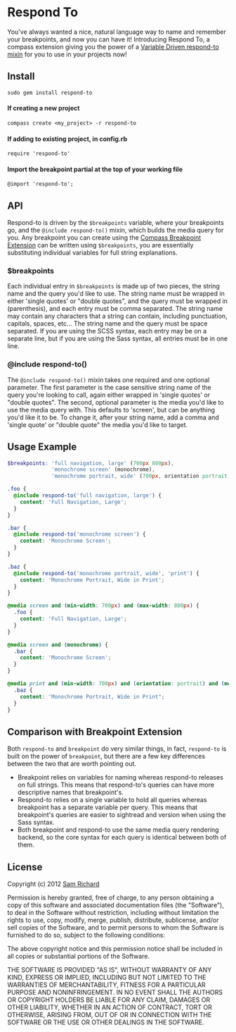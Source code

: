 # Respond To

You've always wanted a nice, natural language way to name and remember your breakpoints, and now you can have it! Introducing Respond To, a compass extension giving you the power of a [Variable Driven respond-to mixin](https://gist.github.com/2493551) for you to use in your projects now!

## Install

`sudo gem install respond-to`

#### If creating a new project
`compass create <my_project> -r respond-to`

#### If adding to existing project, in config.rb
`require 'respond-to'`

#### Import the breakpoint partial at the top of your working file
`@import 'respond-to';`

## API

Respond-to is driven by the `$breakpoints` variable, where your breakpoints go, and the `@include respond-to()` mixin, which builds the media query for you. Any breakpoint you can create using the [Compass Breakpoint Extension](https://github.com/canarymason/breakpoint) can be written using `$breakpoints`, you are essentially substituting individual variables for full string explanations.

### $breakpoints

Each individual entry in `$breakpoints` is made up of two pieces, the string name and the query you'd like to use. The string name must be wrapped in either 'single quotes' or "double quotes", and the query must be wrapped in (parenthesis), and each entry must be comma separated. The string name may contain any characters that a string can contain, including punctuation, capitals, spaces, etc… The string name and the query must be space separated. If you are using the SCSS syntax, each entry may be on a separate line, but if you are using the Sass syntax, all entries must be in one line.

### @include respond-to()

The `@include respond-to()` mixin takes one required and one optional parameter. The first parameter is the case sensitive string name of the query you're looking to call, again either wrapped in 'single quotes' or "double quotes". The second, optional parameter is the media you'd like to use the media query with. This defaults to 'screen', but can be anything you'd like it to be. To change it, after your string name, add a comma and 'single quote' or "double quote" the media you'd like to target.

## Usage Example

```scss
$breakpoints: 'full navigation, large' (700px 800px),
			  'monochrome screen' (monochrome),
			  'monochrome portrait, wide' (700px, orientation portrait, monochrome);

.foo {
  @include respond-to('full navigation, large') {
    content: 'Full Navigation, Large';
  }
}

.bar {
  @include respond-to('monochrome screen') {
    content: 'Monochrome Screen';
  }
}

.baz {
  @include respond-to('monochrome portrait, wide', 'print') {
    content: 'Monochrome Portrait, Wide in Print';
  }
}
```

```css
@media screen and (min-width: 700px) and (max-width: 800px) {
  .foo {
    content: 'Full Navigation, Large';
  }
}

@media screen and (monochrome) {
  .bar {
    content: 'Monochrome Screen';
  }
}

@media print and (min-width: 700px) and (orientation: portrait) and (monochrome) {
  .baz {
    content: 'Monochrome Portrait, Wide in Print";
  }
}
```

## Comparison with Breakpoint Extension

Both `respond-to` and `breakpoint` do very similar things, in fact, `respond-to` is built on the power of `breakpoint`, but there are a few key differences between the two that are worth pointing out.

* Breakpoint relies on variables for naming whereas respond-to releases on full strings. This means that respond-to's queries can have more descriptive names that breakpoint's.
* Respond-to relies on a single variable to hold all queries whereas breakpoint has a separate variable per query. This means that breakpoint's queries are easier to sightread and version when using the Sass syntax.
* Both breakpoint and respond-to use the same media query rendering backend, so the core syntax for each query is identical between both of them.

## License

Copyright (c) 2012 [Sam Richard](https://github.com/Snugug)

Permission is hereby granted, free of charge, to any person obtaining a copy of this software and associated documentation files (the "Software"), to deal in the Software without restriction, including without limitation the rights to use, copy, modify, merge, publish, distribute, sublicense, and/or sell copies of the Software, and to permit persons to whom the Software is furnished to do so, subject to the following conditions:

The above copyright notice and this permission notice shall be included in all copies or substantial portions of the Software.

THE SOFTWARE IS PROVIDED "AS IS", WITHOUT WARRANTY OF ANY KIND, EXPRESS OR IMPLIED, INCLUDING BUT NOT LIMITED TO THE WARRANTIES OF MERCHANTABILITY, FITNESS FOR A PARTICULAR PURPOSE AND NONINFRINGEMENT. IN NO EVENT SHALL THE AUTHORS OR COPYRIGHT HOLDERS BE LIABLE FOR ANY CLAIM, DAMAGES OR OTHER LIABILITY, WHETHER IN AN ACTION OF CONTRACT, TORT OR OTHERWISE, ARISING FROM, OUT OF OR IN CONNECTION WITH THE SOFTWARE OR THE USE OR OTHER DEALINGS IN THE SOFTWARE. 